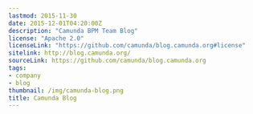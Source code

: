 ```yaml
---
lastmod: 2015-11-30
date: 2015-12-01T04:20:00Z
description: "Camunda BPM Team Blog"
license: "Apache 2.0"
licenseLink: "https://github.com/camunda/blog.camunda.org#license"
sitelink: http://blog.camunda.org/
sourceLink: https://github.com/camunda/blog.camunda.org
tags:
- company
- blog
thumbnail: /img/camunda-blog.png
title: Camunda Blog
---
```



